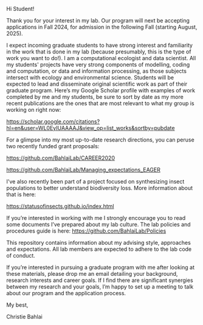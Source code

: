 Hi Student!

Thank you for your interest in my lab. Our program will next be accepting applications in Fall 2024, for admission in the following Fall (starting August, 2025). 

I expect incoming graduate students to have strong interest and familiarity in the work that is done in my lab (because presumably, this is the type of work you want to do!). I am a computational ecologist and data scientist. All my students' projects have very strong components of modelling, coding and computation, or data and information processing, as those subjects intersect with ecology and environmental science. Students will be expected to lead and disseminate original scientific work as part of their graduate program. Here’s my Google Scholar profile with examples of work completed by me and my students, be sure to sort by date as my more recent publications are the ones that are most relevant to what my group is working on right now:

https://scholar.google.com/citations?hl=en&user=WL0EyIUAAAAJ&view_op=list_works&sortby=pubdate 

For a glimpse into my most up-to-date research directions, you can peruse two recently funded grant proposals:

https://github.com/BahlaiLab/CAREER2020 

https://github.com/BahlaiLab/Managing_expectations_EAGER

I've also recently been part of a project focused on synthesizing insect populations to better understand biodiversity loss. More information about that is here:

https://statusofinsects.github.io/index.html

If you’re interested in working with me I strongly encourage you to read some documents I’ve prepared about my lab culture.  The lab policies and procedures guide is here: 
https://github.com/BahlaiLab/Policies 

This repository contains information about my advising style, approaches and expectations. All lab members are expected to adhere to the lab code of conduct.

If you’re interested in pursuing a graduate program with me after looking at these materials, please drop me an email detailing your background, research interests and career goals. If I find there are significant synergies between my research and your goals, I’m happy to set up a meeting to talk about our program and the application process.

My best,

Christie Bahlai
